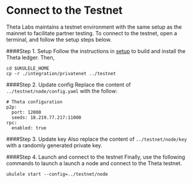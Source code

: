 # Connect to the Testnet

Theta Labs maintains a testnet environment with the same setup as the mainnet to facilitate partner testing. To connect to the testnet, open a terminal, and follow the setup steps below.

####Step 1. Setup
Follow the instructions in [setup](./setup.md) to build and install the Theta ledger. Then,
```
cd $UKULELE_HOME
cp -r ./integration/privatenet ../testnet
```

####Step 2. Update config 
Replace the content of `../testnet/node/config.yaml` with the follow:

```
# Theta configuration
p2p:
  port: 12000
  seeds: 18.219.77.217:11000
rpc:
  enabled: true
```

####Step 3. Update key
Also replace the content of `../testnet/node/key` with a randomly generated private key.

####Step 4. Launch and connect to the testnet
Finally, use the following commands to launch a launch a node and connect to the Theta testnet.
```
ukulele start --config=../testnet/node
```


